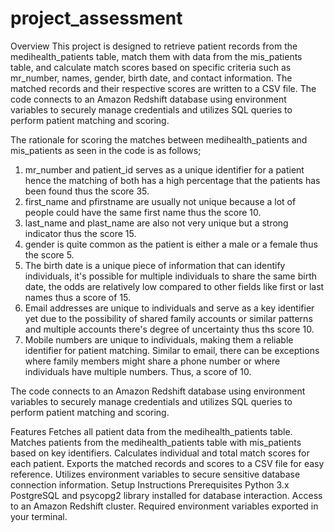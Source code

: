 # project_assessment
Overview
This project is designed to retrieve patient records from the medihealth_patients table, match them with data from the mis_patients table, and calculate match scores based on specific criteria such as mr_number, names, gender, birth date, and contact information. The matched records and their respective scores are written to a CSV file. 
The code connects to an Amazon Redshift database using environment variables to securely manage credentials and utilizes SQL queries to perform patient matching and scoring.


The rationale for scoring the matches between medihealth_patients and mis_patients as seen in the code is as follows;
1) mr_number and patient_id serves as a unique identifier for a patient hence the matching of both has a high percentage that the patients has been found thus the score 35.
2) first_name and pfirstname are usually not unique because a lot of people could have the same first name thus the score 10.
3) last_name and plast_name are also not very unique but a strong indicator thus the score 15.
4) gender is quite common as the patient is either a male or a female thus the score 5.
5) The birth date is a unique piece of information that can identify individuals, it's possible for multiple individuals to share the same birth date, the odds are relatively low compared to other fields like first or last names thus a score of 15.
6) Email addresses are unique to individuals and serve as a key identifier yet due to the possibility of shared family accounts or similar patterns and multiple accounts there's degree of uncertainty thus ths score 10.
7) Mobile numbers are unique to individuals, making them a reliable identifier for patient matching. Similar to email, there can be exceptions where family members might share a phone number or where individuals have multiple numbers. Thus, a score of 10.

The code connects to an Amazon Redshift database using environment variables to securely manage credentials and utilizes SQL queries to perform patient matching and scoring.

Features
Fetches all patient data from the medihealth_patients table.
Matches patients from the medihealth_patients table with mis_patients based on key identifiers.
Calculates individual and total match scores for each patient.
Exports the matched records and scores to a CSV file for easy reference.
Utilizes environment variables to secure sensitive database connection information.
Setup Instructions
Prerequisites
Python 3.x
PostgreSQL and psycopg2 library installed for database interaction.
Access to an Amazon Redshift cluster.
Required environment variables exported in your terminal.
